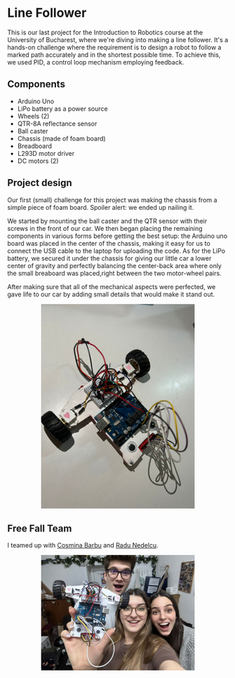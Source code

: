 # Line Follower

This is our last project for the Introduction to Robotics course at the University of Bucharest, where we're diving into making a line follower. It's a hands-on challenge where the requirement is to design a robot to follow a marked path accurately and in the shortest possible time. To achieve this, we used PID, a control loop mechanism employing feedback.

## Components

<ul>
  <li> Arduino Uno
  <li> LiPo battery as a power source
  <li> Wheels (2)
  <li> QTR-8A reflectance sensor
  <li> Ball caster
  <li> Chassis (made of foam board)
  <li> Breadboard
  <li> L293D motor driver
  <li> DC motors (2)
</ul>  

## Project design

Our first (small) challenge for this project was making the chassis from a simple piece of foam board. Spoiler alert: we ended up nailing it.

We started by mounting the ball caster and the QTR sensor with their screws in the front of our car. We then began placing the remaining components in various forms before getting the best setup: the Arduino uno board was placed in the center of the chassis, making it easy for us to connect the USB cable to the laptop for uploading the code. As for the LiPo battery, we secured it under the chassis for giving our little car a lower center of gravity and perfectly balancing the center-back area where only the small breaboard was placed,right between the two motor-wheel pairs.

After making sure that all of the mechanical aspects were perfected, we gave life to our car by adding small details that would make it stand out.

<p align="center">
  <img src="photos/setup.jpeg" width="350" title="hover text">
</p>

## Free Fall Team

I teamed up with [Cosmina Barbu](https://github.com/cosminabarbu) and [Radu Nedelcu](https://github.com/Pepi100).

<p align="center">
  <img src="photos/dreamteam.jpeg" width="350" title="Dream team">
</p>
